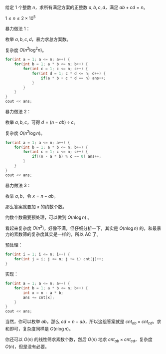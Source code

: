 给定 $1$ 个整数 $n$，求所有满足方案的正整数 $a,b,c,d$，满足 $ab+cd=n$。

$1\leq n\leq 2\times10^5$

暴力做法 $1$：

枚举 $a,b,c,d$，暴力求总方案数。

复杂度 $O(n^2 \log^2 n)$。

```cpp
for(int a = 1; a <= n; a++) {
	for(int b = 1; a * b <= n; b++) {
		for(int c = 1; c <= n; c++) {
			for(int d = 1; c * d <= n; d++) {
				if(a * b + c * d == n) ans++;
			}
		}
	}
}
cout << ans;
```

暴力做法 $2$：

枚举 $a,b,c$，可得 $d=(n-ab)\div c$。

复杂度 $O(n^2 \log n)$。

```cpp
for(int a = 1; a <= n; a++) {
	for(int b = 1; a * b <= n; b++) {
		for(int c = 1; c <= n; c++) {
			if((n - a * b) % c == 0) ans++;
		}
	}
}
cout << ans;
```


暴力做法 $3$：

枚举 $a,b$，令 $x=n-ab$。

那么答案就要加 $x$ 的约数个数。

约数个数需要预处理，可以做到 $O(n\log n)$ 。

看起来复杂度 $O(n^2)$，好像不满，但仔细分析一下，其实是 $O(n\log n)$ 的，和最暴力的素数筛的复杂度其实是一样的，所以 AC 了。


预处理：
```cpp
for(int i = 1; i <= n; i++) {
	for(int j = i; j <= n; j += i) cnt[j]++;
}
```

实现：

```cpp
for(int a = 1; a <= n; a++) {
	for(int b = 1; a * b <= n; b++) {
		int x = n - a * b;
		ans += cnt[x];
	}
}
cout << ans;
```

当然，你可以枚举 $ab$，那么 $cd=n-ab$，所以这组答案就是 $cnt_{ab}\times cnt_{cd}$。求和即可，复杂度同样是 $O(n\log n)$。

你还可以 $O(n)$ 的线性筛求素数个数，然后 $O(n)$ 地求 $cnt_{ab}\times cnt_{cd}$，复杂度 $O(n)$，但是没有必要。
